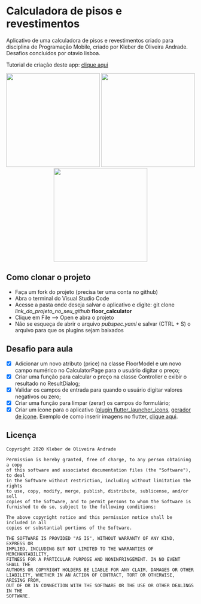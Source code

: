 # Calculadora de pisos e revestimentos

Aplicativo de uma calculadora de pisos e revestimentos criado para disciplina de Programação Mobile, criado por Kleber de Oliveira Andrade. Desafios concluidos por otavio lisboa.

Tutorial de criação deste app: [clique aqui](https://medium.com/@kleberandrade/criando-um-aplicativo-em-flutter-para-calcular-a-quantidade-de-pisos-por-m%C2%B2-dac30b5b5027)

<p align="center">
    <img src="https://cdn-images-1.medium.com/max/400/1*-bDQqIcOqyc5-4qvQLBODQ.png" width="250"/>
    <img src="https://cdn-images-1.medium.com/max/400/1*AcNqHgMroIwf2y7XAZHoGQ.png" width="250"/>
    <img src="https://cdn-images-1.medium.com/max/400/1*B8I5SuZlGanHB8POBmBIZA.png" width="250"/>
</p>

## Como clonar o projeto

*   Faça um fork do projeto (precisa ter uma conta no github)
*   Abra o terminal do Visual Studio Code
*   Acesse a pasta onde deseja salvar o aplicativo e digite: git clone *link_do_projeto_no_seu_github* **floor_calculator**
*   Clique em File --> Open e abra o projeto
*   Não se esqueça de abrir o arquivo *pubspec.yaml* e salvar (CTRL + S) o arquivo para que os plugins sejam baixados 

## Desafio para aula

*   [x] Adicionar um novo atributo (price) na classe FloorModel e um novo campo numérico no CalculatorPage para o usuário digitar o preço;
*   [x] Criar uma função para calcular o preço na classe Controller e exibir o resultado no ResultDialog;
*   [x] Validar os campos de entrada para quando o usuário digitar valores negativos ou zero;
*   [x] Criar uma função para limpar (zerar) os campos do formulário;
*   [x] Criar um ícone para o aplicativo ([plugin flutter_launcher_icons](https://pub.dev/packages/flutter_launcher_icons), [gerador de ícone](https://romannurik.github.io/AndroidAssetStudio/icons-launcher.html). Exemplo de como inserir imagens no flutter, [clique aqui](https://medium.com/@suragch/how-to-include-images-in-your-flutter-app-863889fc0b29).

## Licença

    Copyright 2020 Kleber de Oliveira Andrade
    
    Permission is hereby granted, free of charge, to any person obtaining a copy
    of this software and associated documentation files (the "Software"), to deal
    in the Software without restriction, including without limitation the rights
    to use, copy, modify, merge, publish, distribute, sublicense, and/or sell
    copies of the Software, and to permit persons to whom the Software is
    furnished to do so, subject to the following conditions:
    
    The above copyright notice and this permission notice shall be included in all
    copies or substantial portions of the Software.
    
    THE SOFTWARE IS PROVIDED "AS IS", WITHOUT WARRANTY OF ANY KIND, EXPRESS OR
    IMPLIED, INCLUDING BUT NOT LIMITED TO THE WARRANTIES OF MERCHANTABILITY,
    FITNESS FOR A PARTICULAR PURPOSE AND NONINFRINGEMENT. IN NO EVENT SHALL THE
    AUTHORS OR COPYRIGHT HOLDERS BE LIABLE FOR ANY CLAIM, DAMAGES OR OTHER
    LIABILITY, WHETHER IN AN ACTION OF CONTRACT, TORT OR OTHERWISE, ARISING FROM,
    OUT OF OR IN CONNECTION WITH THE SOFTWARE OR THE USE OR OTHER DEALINGS IN THE
    SOFTWARE.
